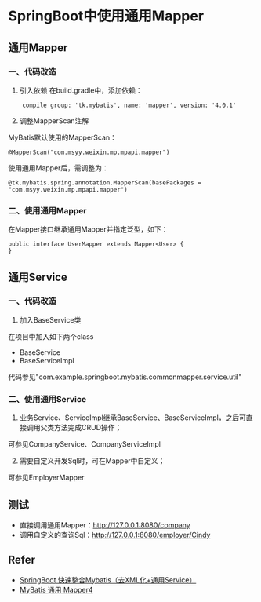 # SpringBoot中使用通用Mapper

## 通用Mapper
### 一、代码改造

1. 引入依赖
在build.gradle中，添加依赖：
```
    compile group: 'tk.mybatis', name: 'mapper', version: '4.0.1'
```

2. 调整MapperScan注解

MyBatis默认使用的MapperScan：
```
@MapperScan("com.msyy.weixin.mp.mpapi.mapper")
```

使用通用Mapper后，需调整为：
```
@tk.mybatis.spring.annotation.MapperScan(basePackages = "com.msyy.weixin.mp.mpapi.mapper")
```

### 二、使用通用Mapper

在Mapper接口继承通用Mapper并指定泛型，如下：
```
public interface UserMapper extends Mapper<User> {
}
```

## 通用Service
### 一、代码改造

1. 加入BaseService类

在项目中加入如下两个class

- BaseService 
- BaseServiceImpl 

代码参见"com.example.springboot.mybatis.commonmapper.service.util"

### 二、使用通用Service

1. 业务Service、ServiceImpl继承BaseService、BaseServiceImpl，之后可直接调用父类方法完成CRUD操作；

可参见CompanyService、CompanyServiceImpl

2. 需要自定义开发Sql时，可在Mapper中自定义；

可参见EmployerMapper


## 测试

- 直接调用通用Mapper：http://127.0.0.1:8080/company
- 调用自定义的查询Sql：http://127.0.0.1:8080/employer/Cindy

## Refer

- [SpringBoot 快速整合Mybatis（去XML化+通用Service）](https://www.jianshu.com/p/4b4e75952e74)
- [MyBatis 通用 Mapper4](https://github.com/abel533/Mapper)
